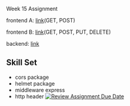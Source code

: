 Week 15 Assignment

frontend A: [link](https://week-15-mfaisalkemal-a.netlify.app)(GET, POST)

frontend B: [link](https://week-15-mfaisalkemal-b.netlify.app)(GET, POST, PUT, DELETE)

backend: [link](https://easy-plum-piranha-hat.cyclic.app)

## Skill Set
- cors package
- helmet package
- middleware express
- http header
[![Review Assignment Due Date](https://classroom.github.com/assets/deadline-readme-button-24ddc0f5d75046c5622901739e7c5dd533143b0c8e959d652212380cedb1ea36.svg)](https://classroom.github.com/a/A8ztcAuX)
